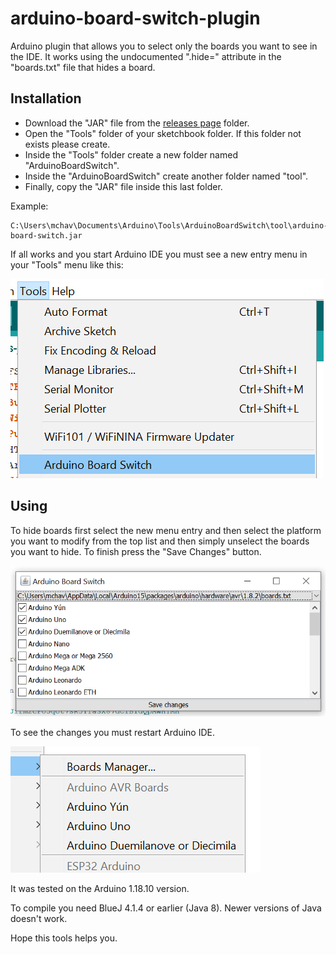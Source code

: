 # arduino-board-switch-plugin

Arduino plugin that allows you to select only the boards you want to see in the IDE. It works using the undocumented ".hide=" attribute in the "boards.txt" file that hides a board.

## Installation
- Download the "JAR" file from the [releases page](../../releases/latest) folder. 
- Open the "Tools" folder of your sketchbook folder. If this folder not exists please create.
- Inside the "Tools" folder create a new folder named "ArduinoBoardSwitch".
- Inside the "ArduinoBoardSwitch" create another folder named "tool".
- Finally, copy the "JAR" file inside this last folder.

Example:
```
C:\Users\mchav\Documents\Arduino\Tools\ArduinoBoardSwitch\tool\arduino-board-switch.jar
```

If all works and you start Arduino IDE you must see a new entry menu in your "Tools" menu like this:

![Alt text](/screen3.png?raw=true "Arduino plugin menu")

## Using

To hide boards first select the new menu entry and then select the platform you want to modify from the top list and then simply unselect the boards you want to hide. To finish press the "Save Changes" button.

![Alt text](/screen1.png?raw=true "plugin running")

 To see the changes you must restart Arduino IDE.

![Alt text](/screen2.png?raw=true "Arduino IDE screenshoot")

It was tested on the Arduino 1.18.10 version.

To compile you need BlueJ 4.1.4 or earlier (Java 8). Newer versions of Java doesn't work.

Hope this tools helps you.
